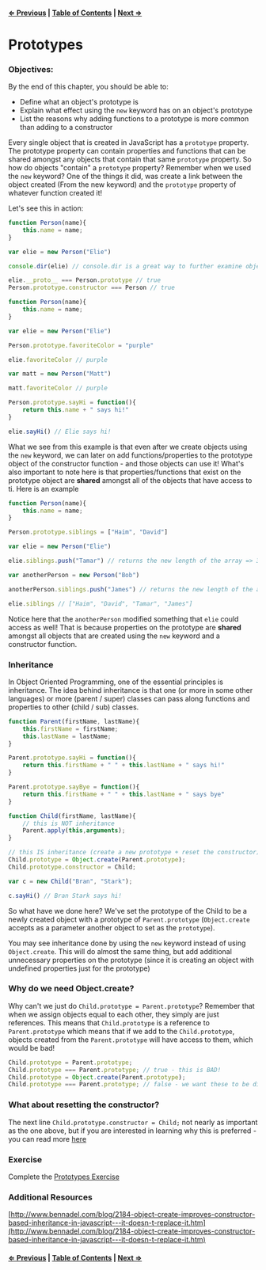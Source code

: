 #### [⇐ Previous](./07-constructor-functions.md) | [Table of Contents](./../readme.md) | [Next ⇒](./09-intermediate-oop.md)

# Prototypes

### Objectives:

By the end of this chapter, you should be able to:

- Define what an object's prototype is
- Explain what effect using the `new` keyword has on an object's prototype
- List the reasons why adding functions to a prototype is more common than adding to a constructor

Every single object that is created in JavaScript has a `prototype` property. The prototype property can contain properties and functions that can be shared amongst any objects that contain that same `prototype` property. So how do objects "contain" a `prototype` property? Remember when we used the `new` keyword? One of the things it did, was create a link between the object created (From the new keyword) and the `prototype` property of whatever function created it!

Let's see this in action:

```javascript
function Person(name){
    this.name = name;
}

var elie = new Person("Elie")

console.dir(elie) // console.dir is a great way to further examine objects

elie.__proto__ === Person.prototype // true
Person.prototype.constructor === Person // true
```

```javascript
function Person(name){
    this.name = name;
}

var elie = new Person("Elie")

Person.prototype.favoriteColor = "purple"

elie.favoriteColor // purple

var matt = new Person("Matt")

matt.favoriteColor // purple

Person.prototype.sayHi = function(){
    return this.name + " says hi!"
}

elie.sayHi() // Elie says hi!
```

What we see from this example is that even after we create objects using the `new` keyword, we can later on add functions/properties to the prototype object of the constructor function - and those objects can use it! What's also important to note here is that properties/functions that exist on the prototype object are **shared** amongst all of the objects that have access to ti. Here is an example

```javascript
function Person(name){
    this.name = name;
}

Person.prototype.siblings = ["Haim", "David"]

var elie = new Person("Elie")

elie.siblings.push("Tamar") // returns the new length of the array => 3

var anotherPerson = new Person("Bob")

anotherPerson.siblings.push("James") // returns the new length of the array => 4

elie.siblings // ["Haim", "David", "Tamar", "James"]
```

Notice here that the `anotherPerson` modified something that `elie` could access as well! That is because properties on the prototype are **shared** amongst all objects that are created using the `new` keyword and a constructor function. 

### Inheritance

In Object Oriented Programming, one of the essential principles is inheritance. The idea behind inheritance is that one (or more in some other languages) or more (parent / super) classes can pass along functions and properties to other (child / sub) classes. 

```javascript
function Parent(firstName, lastName){
    this.firstName = firstName;
    this.lastName = lastName;
}

Parent.prototype.sayHi = function(){
    return this.firstName + " " + this.lastName + " says hi!" 
}

Parent.prototype.sayBye = function(){
    return this.firstName + " " + this.lastName + " says bye" 
}

function Child(firstName, lastName){
    // this is NOT inheritance
    Parent.apply(this,arguments);
}

// this IS inheritance (create a new prototype + reset the constructor)
Child.prototype = Object.create(Parent.prototype);
Child.prototype.constructor = Child;

var c = new Child("Bran", "Stark");

c.sayHi() // Bran Stark says hi!
```

So what have we done here? We've set the prototype of the Child to be a newly created object with a prototype of `Parent.prototype` (`Object.create` accepts as a parameter another object to set as the `prototype`).

You may see inheritance done by using the `new` keyword instead of using `Object.create`. This will do almost the same thing, but add additional unnecessary properties on the prototype (since it is creating an object with undefined properties just for the prototype)

### Why do we need Object.create?

Why can't we just do `Child.prototype = Parent.prototype`? Remember that when we assign objects equal to each other, they simply are just references. This means that `Child.prototype` is a reference to `Parent.prototype` which means that if we add to the `Child.prototype`, objects created from the `Parent.prototype` will have access to them, which would be bad!

```javascript
Child.prototype = Parent.prototype;
Child.prototype === Parent.prototype; // true - this is BAD!
Child.prototype = Object.create(Parent.prototype);
Child.prototype === Parent.prototype; // false - we want these to be different
```

### What about resetting the constructor?

The next line `Child.prototype.constructor = Child;` not nearly as important as the one above, but if you are interested in learning why this is preferred - you can read more [here](http://stackoverflow.com/questions/8453887/why-is-it-necessary-to-set-the-prototype-constructor)

### Exercise

Complete the [Prototypes Exercise](https://github.com/rithmschool/prework_exercises/tree/master/prototypes_exercise)

### Additional Resources

[http://www.bennadel.com/blog/2184-object-create-improves-constructor-based-inheritance-in-javascript---it-doesn-t-replace-it.htm](http://www.bennadel.com/blog/2184-object-create-improves-constructor-based-inheritance-in-javascript---it-doesn-t-replace-it.htm)

#### [⇐ Previous](./07-intermediate-oop.md) | [Table of Contents](./../readme.md) | [Next ⇒](./09-es2015.md)